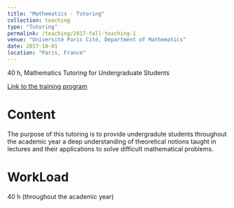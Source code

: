 ```yaml
---
title: "Mathematics - Tutoring"
collection: teaching
type: "Tutoring"
permalink: /teaching/2017-fall-teaching-1
venue: "Université Paris Cité, Department of Mathematics"
date: 2017-10-01
location: "Paris, France"
---
```


40 h, Mathematics Tutoring for Undergraduate Students

[Link to the training program](https://math-info.u-paris.fr/licence-de-mathematiques/)


Content
======
The purpose of this tutoring is to provide undergradute students throughout the academic year a deep understanding of theoretical notions taught in lectures and their applications to solve difficult mathematical problems.

WorkLoad
======
40 h (throughout the academic year)
